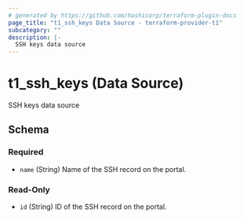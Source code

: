 ```yaml
---
# generated by https://github.com/hashicorp/terraform-plugin-docs
page_title: "t1_ssh_keys Data Source - terraform-provider-t1"
subcategory: ""
description: |-
  SSH keys data source
---
```


# t1_ssh_keys (Data Source)

SSH keys data source



<!-- schema generated by tfplugindocs -->
## Schema

### Required

- `name` (String) Name of the SSH record on the portal.

### Read-Only

- `id` (String) ID of the SSH record on the portal.

